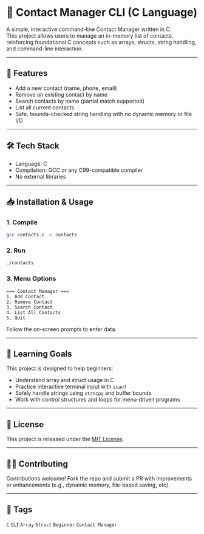 # 📇 Contact Manager CLI (C Language)

A simple, interactive command-line Contact Manager written in C.  
This project allows users to manage an in-memory list of contacts, reinforcing foundational C concepts such as arrays, structs, string handling, and command-line interaction.

---

## 🧠 Features

- Add a new contact (name, phone, email)
- Remove an existing contact by name
- Search contacts by name (partial match supported)
- List all current contacts
- Safe, bounds-checked string handling with no dynamic memory or file I/O

---

## 🛠 Tech Stack

- Language: C
- Compilation: GCC or any C99-compatible compiler
- No external libraries

---

## 📥 Installation & Usage

### 1. Compile

```bash
gcc contacts.c -o contacts
```

### 2. Run

```bash
./contacts
```

### 3. Menu Options

```
=== Contact Manager ===
1. Add Contact
2. Remove Contact
3. Search Contact
4. List All Contacts
5. Quit
```

Follow the on-screen prompts to enter data.

---

## 🎯 Learning Goals

This project is designed to help beginners:

- Understand array and struct usage in C
- Practice interactive terminal input with `scanf`
- Safely handle strings using `strncpy` and buffer bounds
- Work with control structures and loops for menu-driven programs

---

## 📜 License

This project is released under the [MIT License](LICENSE).

---

## 🙋‍♂️ Contributing

Contributions welcome! Fork the repo and submit a PR with improvements or enhancements (e.g., dynamic memory, file-based saving, etc).

---

## 🔖 Tags

`C` `CLI` `Array` `Struct` `Beginner` `Contact Manager`
